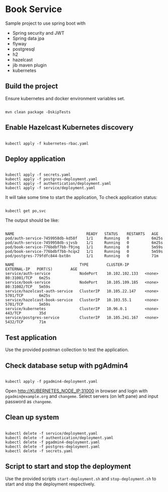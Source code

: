 # Book Service

Sample project to use spring boot with

- Spring security and JWT
- Spring data jpa
- flyway
- postgresql
- h2
- hazelcast
- jib maven plugin
- kubernetes

## Build the project

Ensure kubernetes and docker environment variables set.

```shell

mvn clean package -DskipTests

```

## Enable Hazelcast Kubernetes discovery

```shell

kubectl apply -f kubernetes-rbac.yaml
```

## Deploy application

```shell

kubectl apply -f secrets.yaml
kubectl apply -f postgres-deployment.yaml
kubectl apply -f authentication/deployment.yaml
kubectl apply -f service/deployment.yaml

```

It will take some time to start the application, To check application status:

```shell

kubectl get po,svc

```

The output should be like:

```shell

NAME                                READY   STATUS    RESTARTS   AGE
pod/auth-service-7459958db-kd58f    1/1     Running   0          6m25s
pod/auth-service-7459958db-sjvsb    1/1     Running   0          6m25s
pod/book-service-776bdbf7bb-f9jnq   1/1     Running   0          5m59s
pod/book-service-776bdbf7bb-hcqx2   1/1     Running   0          5m59s
pod/postgres-779fdfc844-bxt8n       1/1     Running   0          71m

NAME                             TYPE        CLUSTER-IP       EXTERNAL-IP   PORT(S)        AGE
service/auth-service             NodePort    10.102.102.133   <none>        80:31001/TCP   6m25s
service/book-service             NodePort    10.105.109.185   <none>        80:31002/TCP   5m59s
service/hazelcast-auth-service   ClusterIP   10.105.22.147    <none>        5701/TCP       6m25s
service/hazelcast-book-service   ClusterIP   10.103.55.1      <none>        5701/TCP       5m59s
service/kubernetes               ClusterIP   10.96.0.1        <none>        443/TCP        35d
service/postgres-service         ClusterIP   10.105.241.167   <none>        5432/TCP       71m

```

## Test application

Use the provided postman collection to test the application.

## Check database setup with pgAdmin4

```shell

kubectl apply -f pgadmin4-deployment.yaml

```

Open [http://KUBERNETES_NODE_IP:31000](http://localhost:31000) in browser and login with `pgadmin@example.org`
and `changeme`. Select servers (on left pane) and input password as `changeme`.

## Clean up system

```shell

kubectl delete -f service/deployment.yaml
kubectl delete -f authentication/deployment.yaml
kubectl delete -f pgadmin4-deployment.yaml
kubectl delete -f postgres-deployment.yaml
kubectl delete -f secrets.yaml

```

## Script to start and stop the deployment

Use the provided scripts `start-deployment.sh` and `stop-deployment.sh` to start and stop the deployment respectively.